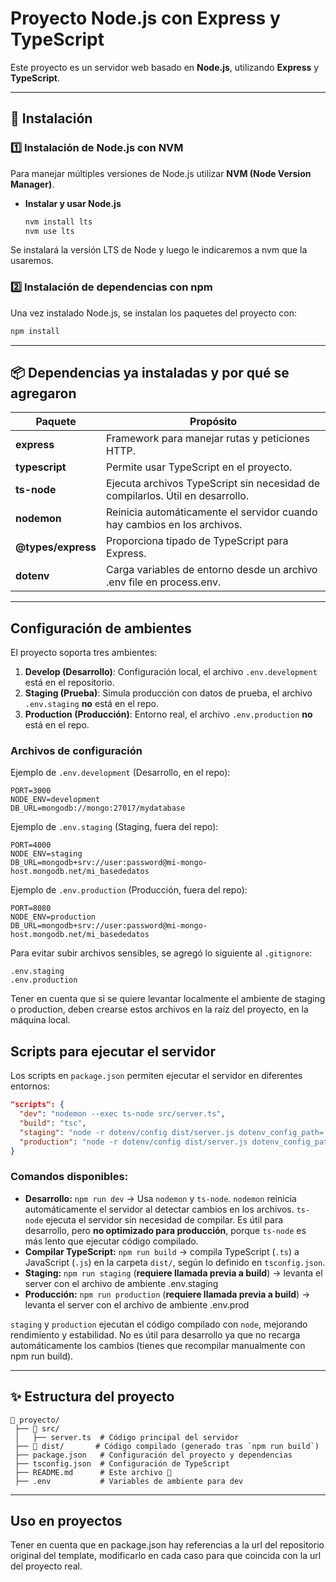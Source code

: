 # Proyecto Node.js con Express y TypeScript

Este proyecto es un servidor web basado en **Node.js**, utilizando **Express** y **TypeScript**.

---

## 📌 Instalación

### **1️⃣ Instalación de Node.js con NVM**

Para manejar múltiples versiones de Node.js utilizar **NVM (Node Version Manager)**.

- **Instalar y usar Node.js**

  ```sh
  nvm install lts
  nvm use lts
  ```

Se instalará la versión LTS de Node y luego le indicaremos a nvm que la usaremos.

### **2️⃣ Instalación de dependencias con npm**

Una vez instalado Node.js, se instalan los paquetes del proyecto con:

```sh
npm install
```

---

## 📦 Dependencias ya instaladas y por qué se agregaron

| Paquete            | Propósito                                                                     |
| ------------------ | ----------------------------------------------------------------------------- |
| **express**        | Framework para manejar rutas y peticiones HTTP.                               |
| **typescript**     | Permite usar TypeScript en el proyecto.                                       |
| **ts-node**        | Ejecuta archivos TypeScript sin necesidad de compilarlos. Útil en desarrollo. |
| **nodemon**        | Reinicia automáticamente el servidor cuando hay cambios en los archivos.      |
| **@types/express** | Proporciona tipado de TypeScript para Express.                                |
| **dotenv**         | Carga variables de entorno desde un archivo .env file en process.env.         |

---

## Configuración de ambientes

El proyecto soporta tres ambientes:

1. **Develop (Desarrollo)**: Configuración local, el archivo `.env.development` está en el repositorio.
2. **Staging (Prueba)**: Simula producción con datos de prueba, el archivo `.env.staging` **no** está en el repo.
3. **Production (Producción)**: Entorno real, el archivo `.env.production` **no** está en el repo.

### Archivos de configuración

Ejemplo de `.env.development` (Desarrollo, en el repo):
```env
PORT=3000
NODE_ENV=development
DB_URL=mongodb://mongo:27017/mydatabase
```

Ejemplo de `.env.staging` (Staging, fuera del repo):
```env
PORT=4000
NODE_ENV=staging
DB_URL=mongodb+srv://user:password@mi-mongo-host.mongodb.net/mi_basededatos
```

Ejemplo de `.env.production` (Producción, fuera del repo):
```env
PORT=8080
NODE_ENV=production
DB_URL=mongodb+srv://user:password@mi-mongo-host.mongodb.net/mi_basededatos
```

Para evitar subir archivos sensibles, se agregó lo siguiente al `.gitignore`:
```
.env.staging
.env.production
```

Tener en cuenta que si se quiere levantar localmente el ambiente de staging o production, deben crearse estos archivos en la raíz del proyecto, en la máquina local.

## Scripts para ejecutar el servidor

Los scripts en `package.json` permiten ejecutar el servidor en diferentes entornos:

```json
"scripts": {
  "dev": "nodemon --exec ts-node src/server.ts",
  "build": "tsc",
  "staging": "node -r dotenv/config dist/server.js dotenv_config_path=.env.staging",
  "production": "node -r dotenv/config dist/server.js dotenv_config_path=.env.production"
}
```

### Comandos disponibles:
- **Desarrollo:** `npm run dev` → Usa `nodemon` y `ts-node`. `nodemon` reinicia automáticamente el servidor al detectar cambios en los archivos. `ts-node` ejecuta el servidor sin necesidad de compilar. Es útil para desarrollo, pero **no optimizado para producción**, porque `ts-node` es más lento que ejecutar código compilado.
- **Compilar TypeScript:** `npm run build` → compila TypeScript (`.ts`) a JavaScript (`.js`) en la carpeta `dist/`, según lo definido en `tsconfig.json`.
- **Staging:** `npm run staging` (**requiere llamada previa a build**) → levanta el server con el archivo de ambiente .env.staging
- **Producción:** `npm run production` (**requiere llamada previa a build**) →  levanta el server con el archivo de ambiente .env.prod

`staging` y `production` ejecutan el código compilado con `node`, mejorando rendimiento y estabilidad. No es útil para desarrollo ya que no recarga automáticamente los cambios (tienes que recompilar manualmente con npm run build).

---

## ✨ Estructura del proyecto

```
📂 proyecto/
 ├── 📂 src/
 │   ├── server.ts  # Código principal del servidor
 ├── 📂 dist/       # Código compilado (generado tras `npm run build`)
 ├── package.json   # Configuración del proyecto y dependencias
 ├── tsconfig.json  # Configuración de TypeScript
 ├── README.md      # Este archivo 📄
 ├── .env           # Variables de ambiente para dev
```

---

## Uso en proyectos

Tener en cuenta que en package.json hay referencias a la url del repositorio original del template, modificarlo en cada caso para que coincida con la url del proyecto real.
